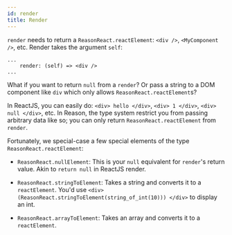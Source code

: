 ```yaml
---
id: render
title: Render
---
```


`render` needs to return a `ReasonReact.reactElement`: `<div />`, `<MyComponent />`, etc. Render takes the argument `self`:

```reason
...
    render: (self) => <div />
...
```

What if you want to return `null` from a `render`? Or pass a string to a DOM component like `div` which only allows `ReasonReact.reactElement`s?

In ReactJS, you can easily do: `<div> hello </div>`, `<div> 1 </div>`, `<div> null </div>`, etc. In Reason, the type system restrict you from passing arbitrary data like so; you can only return `ReasonReact.reactElement` from `render`.

Fortunately, we special-case a few special elements of the type `ReasonReact.reactElement`:

- `ReasonReact.nullElement`: This is your `null` equivalent for `render`'s return value. Akin to `return null` in ReactJS render.

- `ReasonReact.stringToElement`: Takes a string and converts it to a `reactElement`. You'd use `<div> (ReasonReact.stringToElement(string_of_int(10))) </div>` to display an int.

- `ReasonReact.arrayToElement`: Takes an array and converts it to a `reactElement`.

